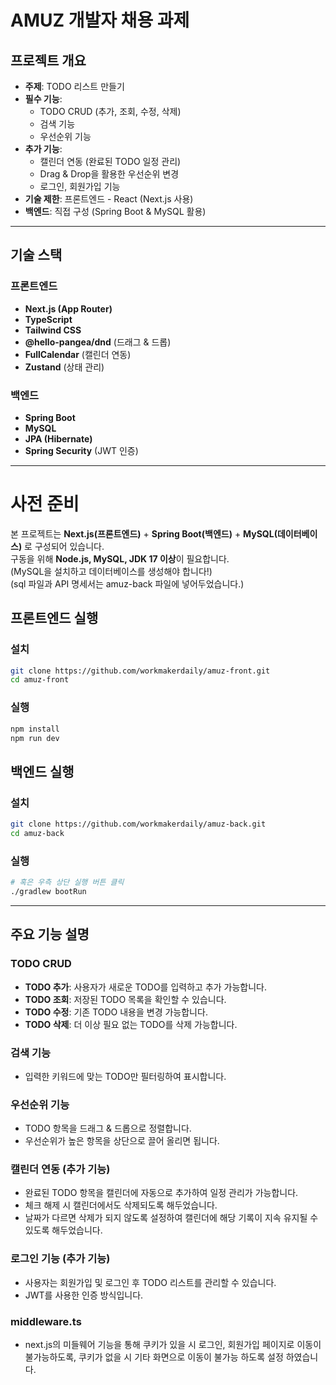 # AMUZ 개발자 채용 과제

## 프로젝트 개요
- **주제**: TODO 리스트 만들기
- **필수 기능**:  
  - TODO CRUD (추가, 조회, 수정, 삭제)  
  - 검색 기능  
  - 우선순위 기능  
- **추가 기능**:  
  - 캘린더 연동 (완료된 TODO 일정 관리)  
  - Drag & Drop을 활용한 우선순위 변경  
  - 로그인, 회원가입 기능  
- **기술 제한**: 프론트엔드 - React (Next.js 사용)  
- **백엔드**: 직접 구성 (Spring Boot & MySQL 활용)

---

##  기술 스택
### 프론트엔드
- **Next.js (App Router)**
- **TypeScript**
- **Tailwind CSS**
- **@hello-pangea/dnd** (드래그 & 드롭)
- **FullCalendar** (캘린더 연동)
- **Zustand** (상태 관리)

### 백엔드
- **Spring Boot**
- **MySQL**
- **JPA (Hibernate)**
- **Spring Security** (JWT 인증)

---
# 사전 준비
본 프로젝트는 **Next.js(프론트엔드)** + **Spring Boot(백엔드)** + **MySQL(데이터베이스)** 로 구성되어 있습니다.  
구동을 위해 **Node.js, MySQL, JDK 17 이상**이 필요합니다.  
(MySQL을 설치하고 데이터베이스를 생성해야 합니다!)  
(sql 파일과 API 명세서는 amuz-back 파일에 넣어두었습니다.)
 

## 프론트엔드 실행
### 설치
```bash
git clone https://github.com/workmakerdaily/amuz-front.git
cd amuz-front
```
### 실행
```bash
npm install
npm run dev
```

## 백엔드 실행
### 설치
```bash
git clone https://github.com/workmakerdaily/amuz-back.git
cd amuz-back
```
### 실행
```bash
# 혹은 우측 상단 실행 버튼 클릭
./gradlew bootRun
```
---

## 주요 기능 설명
### TODO CRUD
- **TODO 추가**: 사용자가 새로운 TODO를 입력하고 추가 가능합니다.
- **TODO 조회**: 저장된 TODO 목록을 확인할 수 있습니다.
- **TODO 수정**: 기존 TODO 내용을 변경 가능합니다.
- **TODO 삭제**: 더 이상 필요 없는 TODO를 삭제 가능합니다.

### 검색 기능
- 입력한 키워드에 맞는 TODO만 필터링하여 표시합니다.

### 우선순위 기능
- TODO 항목을 드래그 & 드롭으로 정렬합니다.
- 우선순위가 높은 항목을 상단으로 끌어 올리면 됩니다.

### 캘린더 연동 (추가 기능)
- 완료된 TODO 항목을 캘린더에 자동으로 추가하여 일정 관리가 가능합니다.  
- 체크 해제 시 캘린더에서도 삭제되도록 해두었습니다.
- 날짜가 다르면 삭제가 되지 않도록 설정하여 캘린더에 해당 기록이 지속 유지될 수 있도록 해두었습니다.

### 로그인 기능 (추가 기능)
- 사용자는 회원가입 및 로그인 후 TODO 리스트를 관리할 수 있습니다.
- JWT를 사용한 인증 방식입니다.

### middleware.ts
- next.js의 미들웨어 기능을 통해 쿠키가 있을 시 로그인, 회원가입 페이지로 이동이 불가능하도록, 쿠키가 없을 시 기타 화면으로 이동이 불가능 하도록 설정 하였습니다.